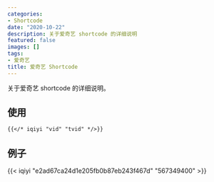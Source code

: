 ```yaml
---
categories:
- Shortcode
date: "2020-10-22"
description: 关于爱奇艺 shortcode 的详细说明
featured: false
images: []
tags:
- 爱奇艺
title: 爱奇艺 Shortcode
---
```


关于爱奇艺 shortcode 的详细说明。
<!--more-->

## 使用

```markdown
{{</* iqiyi "vid" "tvid" */>}}
```

## 例子

{{< iqiyi "e2ad67ca24d1e205fb0b87eb243f467d" "567349400" >}}
